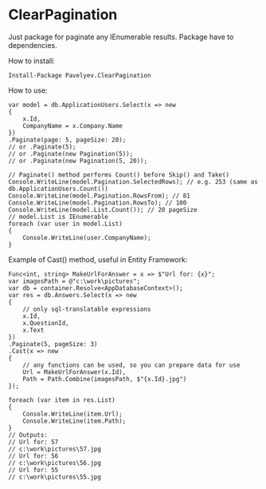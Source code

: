 # ClearPagination

Just package for paginate any IEnumerable results. Package have to dependencies.

How to install:

    Install-Package Pavelyev.ClearPagination
    
How to use:

    var model = db.ApplicationUsers.Select(x => new
    {
        x.Id,
        CompanyName = x.Company.Name
    })
    .Paginate(page: 5, pageSize: 20);
    // or .Paginate(5);
    // or .Paginate(new Pagination(5));
    // or .Paginate(new Pagination(5, 20));

    // Paginate() method performs Count() before Skip() and Take()
    Console.WriteLine(model.Pagination.SelectedRows); // e.g. 253 (same as db.ApplicationUsers.Count())
    Console.WriteLine(model.Pagination.RowsFrom); // 81
    Console.WriteLine(model.Pagination.RowsTo); // 100
    Console.WriteLine(model.List.Count()); // 20 pageSize
    // model.List is IEnumerable
    foreach (var user in model.List)
    {
        Console.WriteLine(user.CompanyName);
    }

Example of Cast() method, useful in Entity Framework:

    Func<int, string> MakeUrlForAnswer = x => $"Url for: {x}";
    var imagesPath = @"c:\work\pictures";
    var db = container.Resolve<AppDatabaseContext>();
    var res = db.Answers.Select(x => new
    {
        // only sql-translatable expressions
        x.Id,
        x.QuestionId,
        x.Text
    })
    .Paginate(5, pageSize: 3)
    .Cast(x => new
    {
        // any functions can be used, so you can prepare data for use
        Url = MakeUrlForAnswer(x.Id), 
        Path = Path.Combine(imagesPath, $"{x.Id}.jpg")
    });

    foreach (var item in res.List)
    {
        Console.WriteLine(item.Url);
        Console.WriteLine(item.Path);
    }
    // Outputs:
    // Url for: 57
    // c:\work\pictures\57.jpg
    // Url for: 56
    // c:\work\pictures\56.jpg
    // Url for: 55
    // c:\work\pictures\55.jpg

